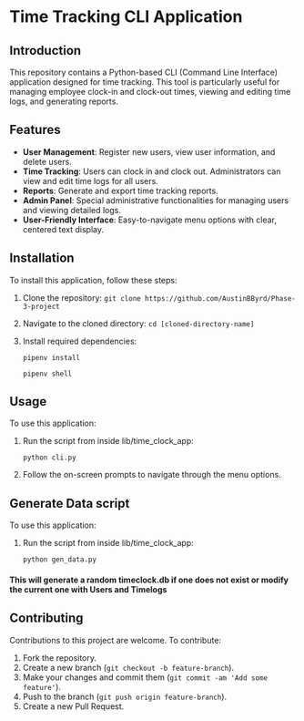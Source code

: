 # Time Tracking CLI Application

## Introduction
This repository contains a Python-based CLI (Command Line Interface) application designed for time tracking. This tool is particularly useful for managing employee clock-in and clock-out times, viewing and editing time logs, and generating reports.

## Features
- **User Management**: Register new users, view user information, and delete users.
- **Time Tracking**: Users can clock in and clock out. Administrators can view and edit time logs for all users.
- **Reports**: Generate and export time tracking reports.
- **Admin Panel**: Special administrative functionalities for managing users and viewing detailed logs.
- **User-Friendly Interface**: Easy-to-navigate menu options with clear, centered text display.

## Installation
To install this application, follow these steps:

1. Clone the repository:
  `git clone https://github.com/AustinBByrd/Phase-3-project`

3. Navigate to the cloned directory:
   `cd [cloned-directory-name]`
   
3. Install required dependencies:
   
   `pipenv install`

   `pipenv shell`
   
## Usage
To use this application:

1. Run the script from inside lib/time_clock_app:

   `python cli.py`
   
3. Follow the on-screen prompts to navigate through the menu options.

## Generate Data script
To use this application:

1. Run the script from inside lib/time_clock_app:

    `python gen_data.py`

#### This will generate a random timeclock.db if one does not exist or modify the current one with Users and Timelogs
   

## Contributing
Contributions to this project are welcome. To contribute:

1. Fork the repository.
2. Create a new branch (`git checkout -b feature-branch`).
3. Make your changes and commit them (`git commit -am 'Add some feature'`).
4. Push to the branch (`git push origin feature-branch`).
5. Create a new Pull Request.
